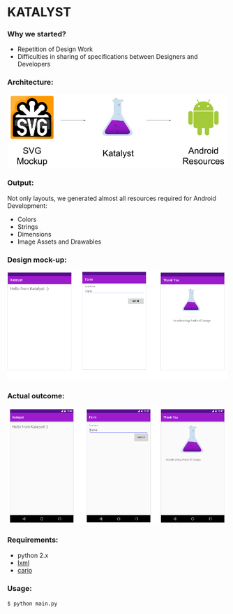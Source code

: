 # KATALYST


### Why we started?

* Repetition of Design Work
* Difficulties in sharing of specifications between Designers and Developers


### Architecture:

![Architecture](architecture.png?raw=true)

### Output:
Not only layouts, we generated almost all resources required for Android Development:
* Colors
* Strings
* Dimensions
* Image Assets and Drawables


### Design mock-up:
![Design mock-up](mockup.png?raw=true)


### Actual outcome:

![Actual outcome](output.png?raw=true)


### Requirements:
* python 2.x
* [lxml](http://lxml.de/)
* [cario](https://www.cairographics.org/pycairo/)


### Usage:
```bash
$ python main.py
```